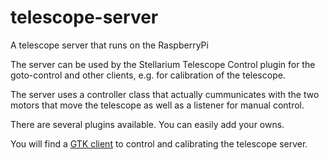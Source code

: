 # telescope-server

A telescope server that runs on the RaspberryPi

The server can be used by the Stellarium Telescope Control plugin for
the goto-control and other clients, e.g. for calibration of the
telescope.

The server uses a controller class that actually cummunicates with the
two motors that move the telescope as well as a listener for manual
control.

There are several plugins available. You can easily add your owns.

You will find a [GTK client](https://github.com/mir06/telescope-client)
to control and calibrating the telescope server.
